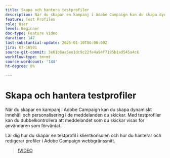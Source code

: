 ```yaml
---
title: Skapa och hantera testprofiler
description: När du skapar en kampanj i Adobe Campaign kan du skapa dynamiskt innehåll och personalisering i de meddelanden du skickar. Med testprofiler kan du dubbelkontrollera att meddelandet som du skickar visas för användaren som förväntat. Lär dig hur du skapar en testprofil i klientkonsolen och hur du hanterar och redigerar profiler i Adobe Campaign webbgränssnitt.
feature: Test Profiles
role: User
level: Beginner
doc-type: Feature Video
duration: 147
last-substantial-update: 2025-01-10T00:00:00Z
jira: KT-16501
source-git-commit: 3e61b8aa5ee1dc9c22fe4a94f7195b1ad545a4c6
workflow-type: tm+mt
source-wordcount: '144'
ht-degree: 0%

---
```



# Skapa och hantera testprofiler

När du skapar en kampanj i Adobe Campaign kan du skapa dynamiskt innehåll och personalisering i de meddelanden du skickar. Med testprofiler kan du dubbelkontrollera att meddelandet som du skickar visas för användaren som förväntat.

Lär dig hur du skapar en testprofil i klientkonsolen och hur du hanterar och redigerar profiler i Adobe Campaign webbgränssnitt.

>[!VIDEO](https://video.tv.adobe.com/v/3442899/?learn=on&enablevpops&captions=swe)
